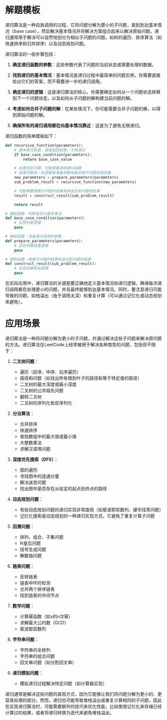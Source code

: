 
# 解题模板

递归算法是一种自我调用的过程，它将问题分解为更小的子问题，直到到达基本情况（base case），然后解决基本情况并将解决方案组合起来以解决原始问题。递归通常用于解决可以自然地划分为相似子问题的问题，如树的遍历、排序算法（如快速排序和归并排序）以及动态规划问题。

递归算法的一般步骤包括：

1. **确定递归函数的参数**：这些参数代表了问题的当前状态或需要处理的数据。

2. **找到递归的基本情况**：基本情况是递归过程中最简单的问题实例，你需要直接给出它们的答案，而不需要进一步的递归调用。

3. **确定递归的逻辑**：这是递归算法的核心，你需要确定如何从一个问题状态转移到下一个问题状态，以及如何从子问题的解构建当前问题的解。

4. **考虑如何合并子问题的解**：在某些情况下，你可能需要合并子问题的解，以得到原始问题的解。

5. **确保所有的递归调用都在向基本情况靠近**：这是为了避免无限递归。

递归函数的简单模板如下：

```python
def recursive_function(parameters):
    # 基本情况处理，直接返回结果，不再递归
    if base_case_condition(parameters):
        return base_case_value

    # 处理当前问题，可能需要调用递归函数
    # 这里可能有一些逻辑来准备参数或者处理子问题的返回值
    new_parameters = prepare_parameters(parameters)
    sub_problem_result = recursive_function(new_parameters)

    # 可能需要根据子问题的结果来构造当前问题的结果
    result = construct_result(sub_problem_result)

    return result

# 辅助函数：判断是否为基本情况
def base_case_condition(parameters):
    # 实现判断逻辑
    pass

# 辅助函数：准备递归调用的参数
def prepare_parameters(parameters):
    # 实现参数准备逻辑
    pass

# 辅助函数：根据子问题的结果构造当前问题的结果
def construct_result(sub_problem_result):
    # 实现结果构造逻辑
    pass
```

在实际应用中，递归算法的关键是要正确地定义基本情况和递归逻辑，确保每次递归调用都在处理更小的问题，并且最终能够到达基本情况。同时，要注意递归可能导致的问题，如栈溢出（由于调用太深）和重复计算（可以通过记忆化或动态规划来避免）。

# 应用场景

递归算法是一种将问题分解为更小的子问题，并通过解决这些子问题来解决原问题的方法。递归算法在LeetCode上经常被用于解决各种类型的问题，包括但不限于：

1. **二叉树问题**：
   - 遍历（前序、中序、后序遍历）
   - 路径和问题（如找出所有根到叶子的路径和等于特定值的路径）
   - 二叉树的最大深度或最小深度
   - 二叉树的公共祖先问题
   - 翻转二叉树
   - 二叉树的序列化和反序列化

2. **分治算法**：
   - 合并排序
   - 快速排序
   - 查找数组中的最大值或最小值
   - 大整数乘法
   - 求解汉诺塔问题

3. **深度优先搜索（DFS）**：
   - 图的遍历
   - 寻找图中的连通分量
   - 解决迷宫问题
   - 找出图中是否存在从给定的起点到终点的路径

4. **动态规划问题**：
   - 有些动态规划问题的递归实现非常直观（如斐波那契数列、硬币找零问题）
   - 记忆化搜索是动态规划的一种递归实现方式，它避免了重复计算子问题

5. **回溯问题**：
   - 排列、组合、子集问题
   - N皇后问题
   - 括号生成问题
   - 解数独问题

6. **链表问题**：
   - 反转链表
   - 链表中环的检测
   - 合并两个排序链表
   - 找到链表的中间节点

7. **数学问题**：
   - 计算幂函数（如x的n次幂）
   - 求解最大公约数（GCD）
   - 斐波那契数列

8. **字符串问题**：
   - 字符串的全排列
   - 字符串的组合问题
   - 回文串问题（如分割回文串）

9. **递归模拟问题**：
   - 模拟递归过程解决特定问题（如计算器实现）

递归通常是解决这些问题的直观方式，因为它能够让我们将问题分解为更小的、更容易处理的部分。然而，递归也可能导致堆栈溢出或重复计算相同的子问题，因此在实现递归算法时，可能需要额外的技巧来优化性能，比如使用记忆化来存储已经计算过的结果，或者将递归转换为迭代来避免堆栈溢出。
